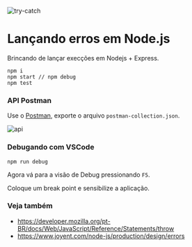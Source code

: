 ![try-catch](https://user-images.githubusercontent.com/1257048/85043242-85ec7900-b162-11ea-9d31-cd9df9d6cd47.png)

# Lançando erros em Node.js

Brincando de lançar execções em Nodejs + Express.

    npm i
    npm start // npm debug
    npm test


### API Postman

Use o [Postman](https://www.getpostman.com/), exporte o arquivo `postman-collection.json`.

![api](https://user-images.githubusercontent.com/1257048/85043361-a3b9de00-b162-11ea-9b1d-9f223370a9b8.png)


### Debugando com VSCode

    npm run debug

Agora vá para a visão de Debug pressionando `F5`.

Coloque um break point e sensibilize a aplicação.


### Veja também

+ https://developer.mozilla.org/pt-BR/docs/Web/JavaScript/Reference/Statements/throw
+ https://www.joyent.com/node-js/production/design/errors
